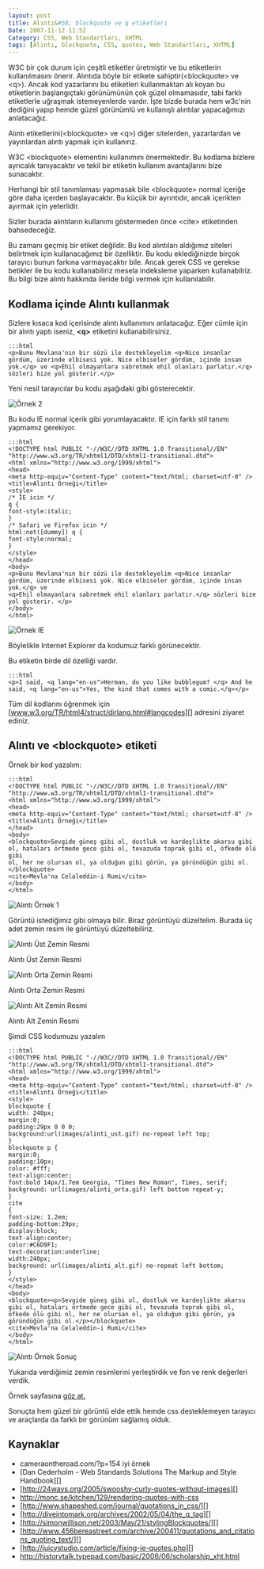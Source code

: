 ```yaml
---
layout: post
title: Alıntı&#58; blockquote ve q etiketleri
Date: 2007-11-12 11:52
Category: CSS, Web Standartları, XHTML
tags: [Alıntı, blockquote, CSS, quotes, Web Standartları, XHTML]
---
```


W3C bir çok durum için çeşitli etiketler üretmiştir ve bu etiketlerin
kullanılmasını önerir. Alıntıda böyle bir etikete
sahiptir(<blockquote\> ve <q\>). Ancak kod yazarlarını bu etiketleri
kullanmaktan alı koyan bu etiketlerin başlangıçtaki görünümünün çok
güzel olmamasıdır, tabi farklı etiketlerle uğraşmak istemeyenlerde
vardır. İşte bizde burada hem w3c'nin dediğini yapıp hemde güzel
görünümlü ve kullanışlı alıntılar yapacağımızı anlatacağız.

Alıntı etiketlerini(<blockquote\> ve <q\>) diğer sitelerden,
yazarlardan ve yayınlardan alıntı yapmak için kullanırız.

W3C <blockquote\> elementini kullanımını önermektedir. Bu kodlama
bizlere ayrıcalık tanıyacaktır ve tekil bir etiketin kullanım
avantajlarını bize sunacaktır.

Herhangi bir stil tanımlaması yapmasak bile <blockquote\> normal
içeriğe göre daha içerden başlayacaktır. Bu küçük bir ayrıntıdır, ancak
içerikten ayırmak için yeterlidir.

Sizler burada alıntıların kullanımı göstermeden önce <cite\>
etiketinden bahsedeceğiz.

Bu zamanı geçmiş bir etiket değildir. Bu kod alıntıları aldığımız
siteleri belirtmek için kullanacağımız bir özelliktir. Bu kodu
eklediğinizde birçok tarayıcı bunun farkına varmayacaktır bile. Ancak
gerek CSS ve gerekse betikler ile bu kodu kullanabiliriz mesela
indeksleme yaparken kullanabilriz. Bu bilgi bize alıntı hakkında ileride
bilgi vermek için kullanılabilir.

## Kodlama içinde Alıntı kullanmak

Sizlere kısaca kod içerisinde alıntı kullanımını anlatacağız. Eğer cümle
için bir alıntı yaptı iseniz, **<q\>** etiketini kullanabilirsiniz.

	:::html
	<p>Bunu Mevlana'nın bir sözü ile destekleyelim <q>Nice insanlar gördüm, üzerinde elbisesi yok. Nice elbiseler gördüm, içinde insan yok.</q> ve <q>Ehil olmayanlara sabretmek ehil olanları parlatır.</q> sözleri bize yol gösterir.</p>

Yeni nesil tarayıcılar bu kodu aşağıdaki gibi gösterecektir.

![Örnek 2][]

Bu kodu IE normal içerik gibi yorumlayacaktır. IE için farklı stil
tanımı yapmamız gerekiyor.

	:::html
	<!DOCTYPE html PUBLIC "-//W3C//DTD XHTML 1.0 Transitional//EN" "http://www.w3.org/TR/xhtml1/DTD/xhtml1-transitional.dtd">
	<html xmlns="http://www.w3.org/1999/xhtml">
	<head>
	<meta http-equiv="Content-Type" content="text/html; charset=utf-8" />
	<title>Alıntı Örneği</title>
	<style>
	/* IE icin */
	q {
	font-style:italic;
	}
	/* Safari ve Firefox icin */
	html:not([dummy]) q {
	font-style:normal;
	}
	</style>
	</head>
	<body>
	<p>Bunu Mevlana'nın bir sözü ile destekleyelim <q>Nice insanlar gördüm, üzerinde elbisesi yok. Nice elbiseler gördüm, içinde insan yok.</q> ve
	<q>Ehil olmayanlara sabretmek ehil olanları parlatır.</q> sözleri bize yol gösterir. </p>
	</body>
	</html>

![Örnek IE][]

Böylelikle Internet Explorer da kodumuz farklı görünecektir.

Bu etiketin birde dil özelliği vardır.

	:::html
	<p>I said, <q lang="en-us">Herman, do you like bubblegum? </q> And he said, <q lang="en-us">Yes, the kind that comes with a comic.</q></p>

Tüm dil kodlarını öğrenmek için [www.w3.org/TR/html4/struct/dirlang.html#langcodes][] adresini ziyaret ediniz.

## Alıntı ve **<blockquote\>** etiketi

Örnek bir kod yazalım:

	:::html
	<!DOCTYPE html PUBLIC "-//W3C//DTD XHTML 1.0 Transitional//EN" "http://www.w3.org/TR/xhtml1/DTD/xhtml1-transitional.dtd">
	<html xmlns="http://www.w3.org/1999/xhtml">
	<head>
	<meta http-equiv="Content-Type" content="text/html; charset=utf-8" />
	<title>Alıntı Örneği</title>
	</head>
	<body>
	<blockquote>Sevgide güneş gibi ol, dostluk ve kardeşlikte akarsu gibi ol, hataları örtmede gece gibi ol, tevazuda toprak gibi ol, öfkede ölü gibi
	ol, her ne olursan ol, ya olduğun gibi görün, ya göründüğün gibi ol.</blockquote>
	<cite>Mevla'na Celaleddin-i Rumi</cite>
	</body>
	</html>

![Alıntı Örnek 1][]

Görüntü istediğimiz gibi olmaya bilir. Biraz görüntüyü düzeltelim.
Burada üç adet zemin resim ile görüntüyü düzeltebiliriz.

![Alıntı Üst Zemin Resmi][]

Alıntı Üst Zemin Resmi

![Alıntı Orta Zemin Resmi][]

Alıntı Orta Zemin Resmi

![Alıntı Alt Zemin Resmi][]

Alıntı Alt Zemin Resmi

Şimdi CSS kodumuzu yazalım

	:::html
	<!DOCTYPE html PUBLIC "-//W3C//DTD XHTML 1.0 Transitional//EN" "http://www.w3.org/TR/xhtml1/DTD/xhtml1-transitional.dtd">
	<html xmlns="http://www.w3.org/1999/xhtml">
	<head>
	<meta http-equiv="Content-Type" content="text/html; charset=utf-8" />
	<title>Alıntı Örneği</title>
	<style>
	blockquote {
	width: 240px;
	margin:0;
	padding:29px 0 0 0;
	background:url(images/alinti_ust.gif) no-repeat left top;
	}
	blockquote p {
	margin:0;
	padding:10px;
	color: #fff;
	text-align:center;
	font:bold 14px/1.7em Georgia, "Times New Roman", Times, serif;
	background: url(images/alinti_orta.gif) left bottom repeat-y;
	}
	cite
	{
	font-size: 1.2em;
	padding-bottom:29px;
	display:block;
	text-align:center;
	color:#C6D9F1;
	text-decoration:underline;
	width:240px;
	background: url(images/alinti_alt.gif) no-repeat left bottom;
	}
	</style>
	</head>
	<body>
	<blockquote><p>Sevgide güneş gibi ol, dostluk ve kardeşlikte akarsu gibi ol, hataları örtmede gece gibi ol, tevazuda toprak gibi ol, öfkede ölü gibi ol, her ne olursan ol, ya olduğun gibi görün, ya göründüğün gibi ol.</p></blockquote>
	<cite>Mevla'na Celaleddin-i Rumi</cite>
	</body>
	</html>

![Alıntı Örnek Sonuç][]

Yukarıda verdiğimiz zemin resimlerini yerleştirdik ve fon ve renk
değerleri verdik.

Örnek sayfasına [göz at.][]

Sonuçta hem güzel bir görüntü elde ettik hemde css desteklemeyen
tarayıcı ve araçlarda da farklı bir görünüm sağlamış olduk.

## Kaynaklar

-   cameraontheroad.com/?p=154 iyi örnek
-   [Dan Cederholm - Web Standards Solutions The Markup and Style     Handbook][]
-   [http://24ways.org/2005/swooshy-curly-quotes-without-images][]
-   http://monc.se/kitchen/129/rendering-quotes-with-css
-   [http://www.shapeshed.com/journal/quotations_in_css/][]
-   [http://diveintomark.org/archives/2002/05/04/the_q_tag][]
-   [http://simonwillison.net/2003/May/21/stylingBlockquotes/][]
-   [http://www.456bereastreet.com/archive/200411/quotations_and_citations_quoting_text/][]
-   [http://juicystudio.com/article/fixing-ie-quotes.php][]
-   http://historytalk.typepad.com/basic/2006/06/scholarship_xht.html


  [Örnek 2]: /images/alinti_ornek2_1.gif
  [Örnek IE]: /images/alinti_ornek2_ie.gif
  [www.w3.org/TR/html4/struct/dirlang.html#langcodes]: http://www.w3.org/TR/html4/struct/dirlang.html#langcodes
  [Alıntı Örnek 1]: /images/alinti_ornek1.gif
  [Alıntı Üst Zemin Resmi]: /images/alinti_ust.gif
  [Alıntı Orta Zemin Resmi]: /images/alinti_orta.gif
  [Alıntı Alt Zemin Resmi]: /images/alinti_alt.gif
  [Alıntı Örnek Sonuç]: /images/alinti_ornek2.gif
  [göz at.]: /dokumanlar/alinti_ornek_sonuc.html
  [http://24ways.org/2005/swooshy-curly-quotes-without-images]: http://24ways.org/2005/swooshy-curly-quotes-without-images
  [http://www.shapeshed.com/journal/quotations_in_css/]: http://www.shapeshed.com/journal/quotations_in_css/
  [http://diveintomark.org/archives/2002/05/04/the_q_tag]: http://diveintomark.org/archives/2002/05/04/the_q_tag
  [http://simonwillison.net/2003/May/21/stylingBlockquotes/]: http://simonwillison.net/2003/May/21/stylingBlockquotes/
  [http://www.456bereastreet.com/archive/200411/quotations_and_citations_quoting_text/]: http://www.456bereastreet.com/archive/200411/quotations_and_citations_quoting_text/
  [http://juicystudio.com/article/fixing-ie-quotes.php]: http://juicystudio.com/article/fixing-ie-quotes.php